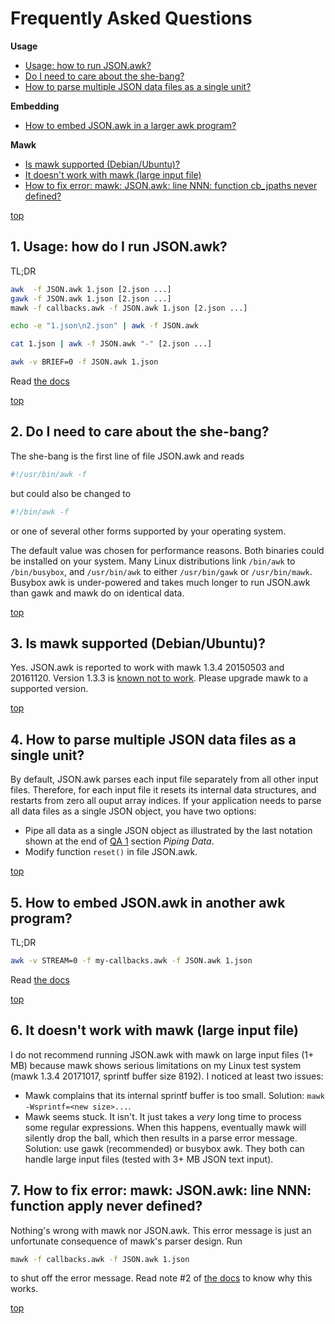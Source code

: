 <a name="0"></a>
# Frequently Asked Questions

**Usage**

* [Usage: how to run JSON.awk?](#1)
* [Do I need to care about the she-bang?](#2)
* [How to parse multiple JSON data files as a single unit?](#4)

**Embedding**

* [How to embed JSON.awk in a larger awk program?](#5)

**Mawk**

* [Is mawk supported (Debian/Ubuntu)?](#3)
* [It doesn't work with mawk (large input file)](#6)
* [How to fix error: mawk: JSON.awk: line NNN: function cb\_jpaths never defined?](#7)

[top](#0)

<a name="1"></a>
## 1. Usage: how do I run JSON.awk?

TL;DR

```sh
awk  -f JSON.awk 1.json [2.json ...]
gawk -f JSON.awk 1.json [2.json ...]
mawk -f callbacks.awk -f JSON.awk 1.json [2.json ...]

echo -e "1.json\n2.json" | awk -f JSON.awk

cat 1.json | awk -f JSON.awk "-" [2.json ...]

awk -v BRIEF=0 -f JSON.awk 1.json
```

Read [the docs](usage.md)

[top](#0)

<a name="2"></a>
## 2. Do I need to care about the she-bang?

The she-bang is the first line of file JSON.awk and reads

```sh
#!/usr/bin/awk -f
```

but could also be changed to

```sh
#!/bin/awk -f
```

or one of several other forms supported by your operating system.

The default value was chosen for performance reasons.  Both binaries could be
installed on your system.  Many Linux distributions link `/bin/awk` to
`/bin/busybox`, and `/usr/bin/awk` to either `/usr/bin/gawk` or
`/usr/bin/mawk`.  Busybox awk is under-powered and takes much longer to run
JSON.awk than gawk and mawk do on identical data.

[top](#0)

<a name="3"></a>
## 3. Is mawk supported (Debian/Ubuntu)?

Yes. JSON.awk is reported to work with mawk 1.3.4 20150503 and 20161120.
Version 1.3.3 is [known not to work](http://github.com/step-/JSON.awk/issues/6).
Please upgrade mawk to a supported version.

[top](#0)

<a name="4"></a>
## 4. How to parse multiple JSON data files as a single unit?

By default, JSON.awk parses each input file separately from all other input
files.  Therefore, for each input file it resets its internal data structures,
and restarts from zero all ouput array indices.  If your application needs to
parse all data files as a single JSON object, you have two options:
* Pipe all data as a single JSON object as illustrated by the last notation
  shown at the end of [QA 1](#1) section *Piping Data*.
* Modify function `reset()` in file JSON.awk. 

[top](#0)

<a name="5"></a>
## 5. How to embed JSON.awk in another awk program?

TL;DR

```sh
awk -v STREAM=0 -f my-callbacks.awk -f JSON.awk 1.json
```

Read [the docs](embed.md)

[top](#0)

<a name="6"></a>
## 6. It doesn't work with mawk (large input file)

I do not recommend running JSON.awk with mawk on large input files (1+ MB)
because mawk shows serious limitations on my Linux test system (mawk 1.3.4
20171017, sprintf buffer size 8192). I noticed at least two issues:

* Mawk complains that its internal sprintf buffer is too small.
  Solution: `mawk -Wsprintf=<new size>...`.
* Mawk seems stuck. It isn't. It just takes a _very_ long time to process some
  regular expressions. When this happens, eventually mawk will silently drop
  the ball, which then results in a parse error message.
  Solution: use gawk (recommended) or busybox awk. They both can handle large
  input files (tested with 3+ MB JSON text input).

## 7. How to fix error: mawk: JSON.awk: line NNN: function apply never defined?

Nothing's wrong with mawk nor JSON.awk.  This error message is just an
unfortunate consequence of mawk's parser design. Run

```sh
mawk -f callbacks.awk -f JSON.awk 1.json
```

to shut off the error message. Read note #2 of [the docs](embed.md) to know why
this works.

[top](#0)

